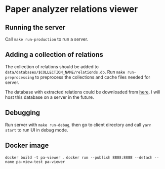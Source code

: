 # Paper analyzer relations viewer

## Running the server
Call `make run-production` to run a server.

## Adding a collection of relations

The collection of relations should be added to `data/databases/$COLLECTION_NAME/relationds.db`. 
Run `make run-preprocessing` to preprocess the collections and cache files needed for server.

The database with extracted relations could be downloaded from [here](https://drive.google.com/open?id=13ECQHnNMcJXqxHAIJJwNu5s7drHXL0Sa).
I will host this database on a server in the future.

## Debugging
Run server with `make run-debug`, then go to client directory and call `yarn start` to run UI in debug mode.

## Docker image

`docker build -t pa-viewer .`
`docker run --publish 8888:8888 --detach --name pa-view-test pa-viewer`

